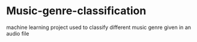 # Music-genre-classification
machine learning project used to classify different music genre given in an audio file
